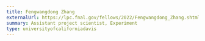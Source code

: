 ```yaml
---
title: Fengwangdong Zhang
externalUrl: https://lpc.fnal.gov/fellows/2022/Fengwangdong_Zhang.shtml
summary: Assistant project scientist, Experiment
type: universityofcaliforniadavis
---
```

